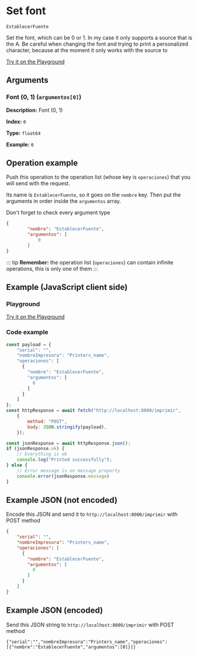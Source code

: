 # Set font

`EstablecerFuente`

Set the font, which can be 0 or 1. In my case it only supports a source that is the A. Be careful when changing the font and trying to print a personalized character, because at the moment it only works with the source to







[Try it on the Playground](../playground.md?operacion=EstablecerFuente)

## Arguments
### Font (0, 1) (`argumentos[0]`)



**Description:** Font (0, 1)

**Index:** `0`

**Type:** `float64`

**Example:** `0`

## Operation example


Push this operation to the operation list (whose key is `operaciones`) that you will send with the request.

Its name is `EstablecerFuente`, so it goes on the `nombre` key. Then put the arguments in order
inside the `argumentos` array.

Don't forget to check every argument type



```json
{
        "nombre": "EstablecerFuente",
        "argumentos": [
            0
        ]
}
```

::: tip
**Remember:** the operation list (`operaciones`) can contain infinite operations, this is only one of them
:::

## Example (JavaScript client side)

### Playground
[Try it on the Playground](../playground.md?operacion=EstablecerFuente)

<Playground urlBase=".." nombreOperacion="EstablecerFuente" :ocultarOperacionesDisponibles="true"/>

### Code example
```js
const payload = {
    "serial": "",
    "nombreImpresora": "Printers_name",
    "operaciones": [
      {
        "nombre": "EstablecerFuente",
        "argumentos": [
          0
        ]
      }
    ]
};
const httpResponse = await fetch("http://localhost:8000/imprimir",
    {
        method: "POST",
        body: JSON.stringify(payload),
    });

const jsonResponse = await httpResponse.json();
if (jsonResponse.ok) {
    // Everything is ok
    console.log("Printed successfully");
} else {
    // Error message is on message property
    console.error(jsonResponse.message)
}
```

## Example JSON (not encoded)

Encode this JSON and send it to `http://localhost:8000/imprimir` with POST method

```json
{
    "serial": "",
    "nombreImpresora": "Printers_name",
    "operaciones": [
      {
        "nombre": "EstablecerFuente",
        "argumentos": [
          0
        ]
      }
    ]
}
```

## Example JSON (encoded)

Send this JSON string to `http://localhost:8000/imprimir` with POST method

```
{"serial":"","nombreImpresora":"Printers_name","operaciones":[{"nombre":"EstablecerFuente","argumentos":[0]}]}
```
